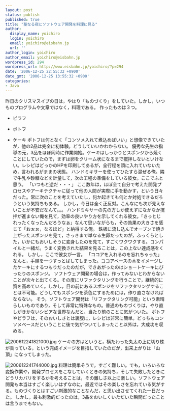 ```yaml
---
layout: post
status: publish
published: true
title: "聖なる夜にソフトウェア開発を料理に見る"
author:
  display_name: yoichiro
  login: yoichiro
  email: yoichiro@eisbahn.jp
  url: ''
author_login: yoichiro
author_email: yoichiro@eisbahn.jp
wordpress_id: 294
wordpress_url: http://www.eisbahn.jp/yoichiro/?p=294
date: '2006-12-25 22:55:32 +0900'
date_gmt: '2006-12-25 13:55:32 +0900'
categories:
- Java
---
```


昨日のクリスマスイブの日は，やはり「ものづくり」をしていた。しかし，いつものプログラムや文章ではなく，料理である。
作ったものは３つ。

* ピラフ

* ポトフ

* ケーキ
ポトフは何となく「コンソメ入れて煮込めばいい」と想像できていたが，他の2品は完全に初体験。どうしていいかわからない。
優秀な先生の指導の元，3品をほぼ同時に作業開始。ケーキはしっかりとスポンジから焼くことにしていたので，まずは卵をクリーム状になるまで撹拌しないといけない。レシピはどっかのHPを印刷してあるが，全行程を頭に入れていないため，言われるがままの状態。
ハンドミキサーを使ってひたすら混ぜる俺。隣で牛乳や砂糖などを計量して，次の工程の準備をしている彼女。ここでふと思う。
「いつもと逆だ・・・」
ここ数年は，ほぼ全て自分で考えた開発プロセスやアーキテクチャに従って他の人間が実際に手を動かす，という日々だった。常に次のことを考えていたし，何か起きても何とか対処できるだろうという気持ちもある。
しかし，今日は全く正反対。こんなにも次が見えないことが不安だなんて。。。
ハンドミキサーの先の方しか使えずになかなか撹拌が進まない俺を見て，効率の良いやり方を示してくれる彼女。「きっとじれったくなったんだろうなぁ」なんて思いながらも，その効果の大きさを感じて「おぉぉ，なるほど」と納得する俺。
鉄板に流し込んでオーブンで焼き上がったスポンジを見て，さっきまで単なる生卵だったのが，ふっくらとした，いかにもおいしそうに変身したのを見て，すごくワクワクする。コンパイルと一緒だ。うまく変換された結果を見ることは，この上ない達成感をくれる。
しかし，ここで彼女が一言。
「ココアを入れるのを忘れちゃった」
なんと，手順を一つすっとばしてしまった。ココアベースの木をイメージしたケーキにするつもりだったのだが，できあがったのはショートケーキにぴったりのスポンジ。
ソフトウェア開発の場合は，作ってみないとわからないことが次々と出てくる。その度にリファクタリングを行うことで，継続的に質を高めていく。しかし，目の前にあるスポンジをリファクタリングすることは不可能。どうしてもスポンジを茶色にするためには，作り直さなければならない。
そう，ソフトウェア開発は「リファクタリング可能」という素晴らしいものであり，そして非常に特殊なもの。普通のものづくりは，やり直しがきかないシビアな世界なんだと，当たり前のことに気がついた。
ポトフやピラフは，そのおいしさとは裏腹に，レシピは非常に簡単。どっちもコンソメベースだということに後で気がついてしまったこと以外は，大成功を収める。

![200612241821000.jpg](http://www.eisbahn.jp/yoichiro/images/200612241821000.jpg)
ケーキの方はというと，横たわった丸太の上に切り株が乗っている，という完成イメージを目指していたのだが，出来上がりは「山頂」になってしまった。

![200612241744000.jpg](http://www.eisbahn.jp/yoichiro/images/200612241744000.jpg)
料理は簡単そうで，すごく難しい。でも，いろいろな変換作業や，開発プロセスをこなしていくときの気持ち，そして失敗したときにどうリカバリをするかを考えることは，その難しさ以上に楽しい。ソフトウェア開発も本当はすごく楽しいはずなのに，最近ではその楽しさを忘れている気がする。ものづくりとはすごい刺激的なことなんだ，と思い出させてくれた一日だった。
しかし，最も刺激的だったのは，3品をおいしくいただいた瞬間だったことは言うまでもない。

